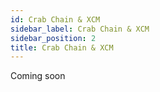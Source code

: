 ```yaml
---
id: Crab Chain & XCM
sidebar_label: Crab Chain & XCM
sidebar_position: 2
title: Crab Chain & XCM
---
```

Coming soon